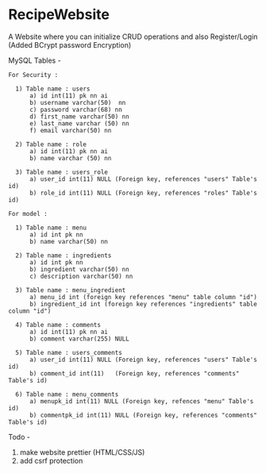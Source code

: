 # RecipeWebsite
A Website where you can initialize CRUD operations and also Register/Login (Added BCrypt password Encryption)

MySQL Tables - 

  
    For Security : 
 
      1) Table name : users
          a) id int(11) pk nn ai
          b) username varchar(50)  nn
          c) password varchar(68) nn
          d) first_name varchar(50) nn
          e) last_name varchar (50) nn
          f) email varchar(50) nn

      2) Table name : role 
          a) id int(11) pk nn ai
          b) name varchar (50) nn
     
      3) Table name : users_role
          a) user_id int(11) NULL (Foreign key, references "users" Table's id)
          b) role_id int(11) NULL (Foreign key, references "roles" Table's id)
        
    For model :     
    
      1) Table name : menu
          a) id int pk nn
          b) name varchar(50) nn

      2) Table name : ingredients
          a) id int pk nn
          b) ingredient varchar(50) nn
          c) description varchar(50) nn

      3) Table name : menu_ingredient
          a) menu_id int (foreign key references "menu" table column "id")
          b) ingredient_id int (foreign key references "ingredients" table column "id")
          
      4) Table name : comments
          a) id int(11) pk nn ai
          b) comment varchar(255) NULL
        
      5) Table name : users_comments  
          a) user_id int(11) NULL (Foreign key, references "users" Table's id)
          b) comment_id int(11)   (Foreign key, references "comments" Table's id)

      6) Table name : menu_comments
          a) menupk_id int(11) NULL (Foreign key, refences "menu" Table's id)
          b) commentpk_id int(11) NULL (Foreign key, references "comments" Table's id) 

Todo - 
  1) make website prettier (HTML/CSS/JS)
  2) add csrf protection
